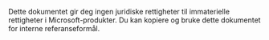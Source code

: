 Dette dokumentet gir deg ingen juridiske rettigheter til immaterielle rettigheter i Microsoft-produkter. Du kan kopiere og bruke dette dokumentet for interne referanseformål.